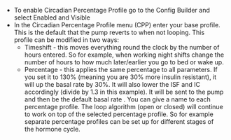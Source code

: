* To enable Circadian Percentage Profile go to the Config Builder and select Enabled and Visible
* In the Circadian Percentage Profile menu (CPP) enter your base profile.  This is the default that the pump reverts to when not looping.  This profile can be modified in two ways:
  * Timeshift - this moves everything round the clock by the number of hours entered.  So for example, when working night shifts change the number of hours to how much later/earlier you go to bed or wake up.
  * Percentage - this  applies the same percentage to all parameters. If you set it to 130% (meaning you are 30% more insulin resistant), it will up the basal rate by 30%. It will also lower the ISF and IC accordingly (divide by 1.3 in this example).  It will be sent to the pump and then be the default basal rate .  You can give a name to each percentage profile.  The loop algorithm (open or closed) will continue to work on top of the selected percentage profile.  So for example separate percentage profiles can be set up for different stages of the hormone cycle.
